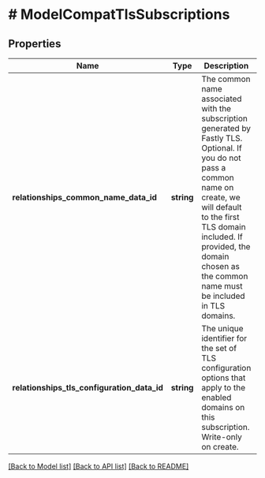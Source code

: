 # # ModelCompatTlsSubscriptions

## Properties

Name | Type | Description | Notes
------------ | ------------- | ------------- | -------------
**relationships_common_name_data_id** | **string** | The common name associated with the subscription generated by Fastly TLS. Optional. If you do not pass a common name on create, we will default to the first TLS domain included. If provided, the domain chosen as the common name must be included in TLS domains. | [optional]
**relationships_tls_configuration_data_id** | **string** | The unique identifier for the set of TLS configuration options that apply to the enabled domains on this subscription. Write-only on create. | [optional]

[[Back to Model list]](../../README.md#models) [[Back to API list]](../../README.md#endpoints) [[Back to README]](../../README.md)
